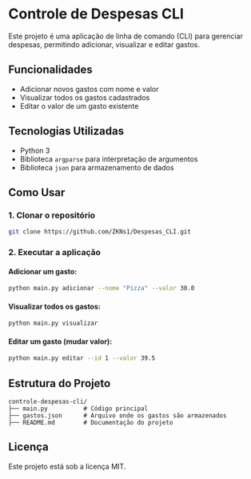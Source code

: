 # Controle de Despesas CLI

Este projeto é uma aplicação de linha de comando (CLI) para gerenciar despesas, permitindo adicionar, visualizar e editar gastos.

## Funcionalidades
- Adicionar novos gastos com nome e valor
- Visualizar todos os gastos cadastrados
- Editar o valor de um gasto existente

## Tecnologias Utilizadas
- Python 3
- Biblioteca `argparse` para interpretação de argumentos
- Biblioteca `json` para armazenamento de dados

## Como Usar
### 1. Clonar o repositório
```sh
git clone https://github.com/ZKNs1/Despesas_CLI.git
```

### 2. Executar a aplicação
#### Adicionar um gasto:
```sh
python main.py adicionar --nome "Pizza" --valor 30.0
```

#### Visualizar todos os gastos:
```sh
python main.py visualizar
```

#### Editar um gasto (mudar valor):
```sh
python main.py editar --id 1 --valor 39.5
```

## Estrutura do Projeto
```
controle-despesas-cli/
├── main.py          # Código principal
├── gastos.json      # Arquivo onde os gastos são armazenados
├── README.md        # Documentação do projeto
```

## Licença
Este projeto está sob a licença MIT.

